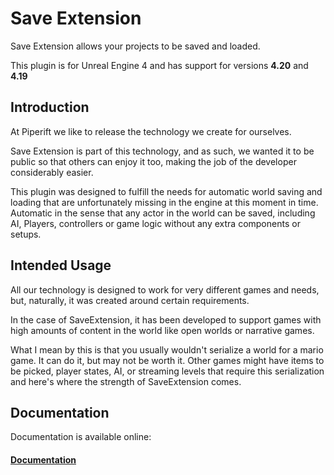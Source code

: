 # Save Extension
Save Extension allows your projects to be saved and loaded.

This plugin is for Unreal Engine 4 and has support for versions **4.20** and **4.19**

## Introduction

At Piperift we like to release the technology we create for ourselves.

Save Extension is part of this technology, and as such, we wanted it to be public so that others can enjoy it too, making the job of the developer considerably easier.

This plugin was designed to fulfill the needs for automatic world saving and loading that are unfortunately missing in the engine at this moment in time. Automatic in the sense that any actor in the world can be saved, including AI, Players, controllers or game logic without any extra components or setups.

## Intended Usage

All our technology is designed to work for very different games and needs, but, naturally, it was created around certain requirements.

In the case of SaveExtension, it has been developed to support games with high amounts of content in the world like open worlds or narrative games.

What I mean by this is that you usually wouldn't serialize a world for a mario game. It can do it, but may not be worth it. Other games might have items to be picked, player states, AI, or streaming levels that require this serialization and here's where the strength of SaveExtension comes.

## Documentation

Documentation is available online:

#### [Documentation](https://piperift.com/SaveExtension/)
